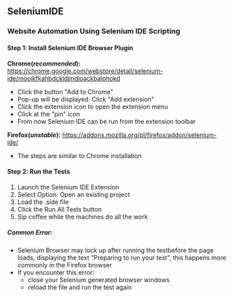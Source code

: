 ## SeleniumIDE
### Website Automation Using Selenium IDE Scripting

#### Step 1: Install Selenium IDE Browser Plugin
**Chrome(_recommended_):** 
https://chrome.google.com/webstore/detail/selenium-ide/mooikfkahbdckldjjndioackbalphokd
* Click the button "Add to Chrome"
* Pop-up will be displayed. Click "Add extension"
* Click the extension icon to open the extension menu
* Click at the "pin" icon
* From now Selenium IDE can be run from the extension toolbar

**Firefox(_unstable_):**
https://addons.mozilla.org/pl/firefox/addon/selenium-ide/
* The steps are similar to Chrome installation

#### Step 2: Run the Tests
1. Launch the Selenium IDE Extension
1. Select Option: Open an existing project
1. Load the .side file
1. Click the Run All Tests button
1. Sip coffee while the machines do all the work

##### Common Error:
* Selenium Browser may lock up after running the testbefore the page loads, displaying the text "Preparing to run your test", this happens more commonly in the Firefox browser
* If you encounter this error:
    * close your Selenium generated browser windows
    * reload the file and run the test again
